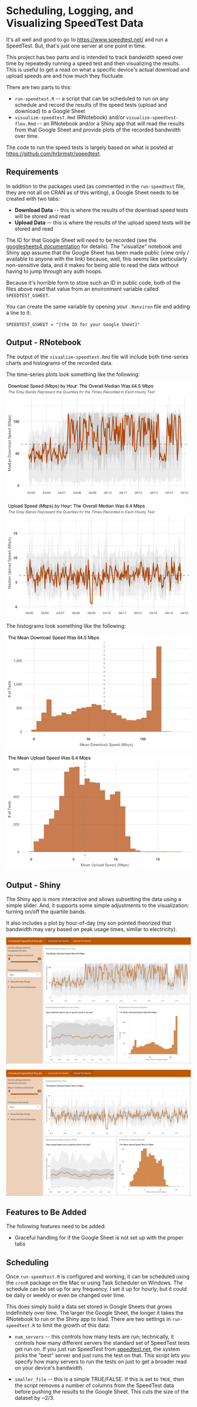 # Scheduling, Logging, and Visualizing SpeedTest Data

It's all well and good to go to https://www.speedtest.net/ and run a SpeedTest. But, that's just one server at one point in time. 

This project has two parts and is intended to track bandwidth speed over time by repeatedly running a speed test and then visualizing the results. This is useful to get a read on what a specific device's actual download and upload speeds are and how much they fluctuate.

There are two parts to this:

* `run-speedtest.R` -- a script that can be scheduled to run on any schedule and record the results of the speed tests (upload and download) to a Google Sheet
* `visualize-speedtest.Rmd` (RNotebook) and/or `visualize-speedtest-flex.Rmd` -- an RNotebook and/or a Shiny app that will read the results from that Google Sheet and provide plots of the recorded bandwidth over time.

The code to run the speed tests is largely based on what is posted at https://github.com/hrbrmstr/speedtest.

## Requirements

In addition to the packages used (as commented in the `run-speedtest` file, they are not all on CRAN as of this writing), a Google Sheet needs to be created with two tabs:

* **Download Data** -- this is where the results of the download speed tests will be stored and read
* **Upload Data** -- this is where the results of the upload speed tests will be stored and read

The ID for that Google Sheet will need to be recorded (see the [googlesheets4 documentation](https://googlesheets4.tidyverse.org/) for details). The "visualize" notebook and Shiny app assume that the Google Sheet has been made public (view only / available to anyone with the link) because, well, this seems like particularly non-sensitive data, and it makes for being able to read the data without having to jump through any auth hoops.

Because it's horrible form to store such an ID in public code, both of the files above read that value from an environment variable called `SPEEDTEST_GSHEET`.

You can create the same variable by opening your `.Renviron` file and adding a line to it:

`SPEEDTEST_GSHEET = "[the ID for your Google Sheet]"`

## Output - RNotebook

The output of the `visualize-speedtest.Rmd` file will include both time-series charts and histograms of the recorded data.

The time-series plots look something like the following:

![](images/download_ex.png)

![](images/upload_ex.png)

The histograms look something like the following:

![](images/download_hist_ex.png)

![](images/upload_hist_ex.png)

## Output - Shiny

The Shiny app is more interactive and allows subsetting the data using a simple slider. And, it supports some simple adjustments to the visualization: turning on/off the quartile bands.

It also includes a plot by hour-of-day (my son pointed theorized that bandwidth may vary based on peak usage times, similar to electricity).

![](images/shiny-download.png)

![](images/shiny-upload.png)

## Features to Be Added

The following features need to be added:

* Graceful handling for if the Google Sheet is not set up with the proper tabs

## Scheduling

Once `run-speedtest.R` is configured and working, it can be scheduled using the `cronR` package on the Mac or using Task Scheduler on Windows. The schedule can be set up for any frequency. I set it up for hourly, but it could be daily or weekly or even be changed over time.

This does simply build a data set stored in Google Sheets that grows indefinitely over time. The larger the Google Sheet, the longer it takes the RNotebook to run or the Shiny app to load. There are two settings in `run-speedtest.R` to limit the growth of this data:

* `num_servers` -- this controls how many tests are run; technically, it controls how many different servers the standard set of SpeedTest tests get run on. If you just run SpeedTest from [speedtest.net](https://www.speedtest.net/), the system picks the "best" server and just runs the test on that. This script lets you specify how many servers to run the tests on just to get a broader read on your device's bandwidth.

* `smaller_file` -- this is a simple TRUE/FALSE. If this is set to `TRUE`, then the script removes a number of columns from the SpeedTest data before pushing the results to the Google Sheet. This cuts the size of the dataset by ~2/3.

